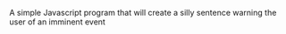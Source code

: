 A simple Javascript program that will create a silly sentence warning the user of an imminent event
